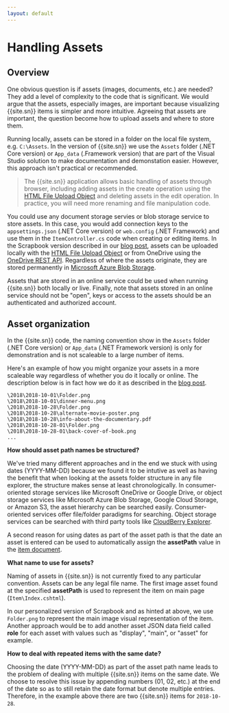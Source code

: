 ```yaml
---
layout: default
---
```

# Handling Assets

## Overview

One obvious question is if assets (images, documents, etc.) are needed? They add a level of complexity to the code that is significant. We would argue that the assets, especially images, are important because visualizing {{site.sn}} items is simpler and more intuitive. Agreeing that assets are important, the question become how to upload assets and where to store them.

Running locally, assets can be stored in a folder on the local file system, e.g. `C:\Assets`. In the version of {{site.sn}} we use the `Assets` folder (.NET Core version) or `App_data` (.Framework version) that are part of the Visual Studio solution to make documentation and demonstation easier. However, this approach isn't practical or recommended. 

> The {{site.sn}} application allows basic handling of assets through browser, including adding assets in the
> create operation using the [HTML File Upload Object][htmlfile] and deleting assets in the edit operation. 
> In practice, you will need more renaming and file manipulation code.

You could use any document storage servies or blob storage service to store assets. In this case, you would add connection keys to the `appsettings.json` (.NET Core version) or `web.config` (.NET Framework) and use them in the `ItemController.cs` code when creating or editing items. In the Scrapbook version described in our [blog post][blog], assets can be uploaded locally with the [HTML File Upload Object][htmlfile] or from OneDrive using the [OneDrive REST API][onedriverest]. Regardless of where the assets originate, they are stored permanently in [Microsoft Azure Blob Storage][blob].

Assets that are stored in an online service could be used when running {{site.sn}} both locally or live. Finally, note that assets stored in an online service should not be "open", keys or access to the assets should be an authenticated and authorized account.

## Asset organization

In the {{site.sn}} code, the naming convention show in the `Assets` folder (.NET Core version) or `App_data` (.NET Framework version) is only for demonstration and is not scaleable to a large number of items.

Here's an example of how you might organize your assets in a more scaleable way regardless of whether you do it locally or online. The description below is in fact how we do it as described in the [blog post][blog].

```
\2018\2018-10-01\Folder.png
\2018\2018-10-01\dinner-menu.png
\2018\2018-10-28\Folder.png
\2018\2018-10-28\alternate-movie-poster.png
\2018\2018-10-28\info-about-the-documentary.pdf
\2018\2018-10-28-01\Folder.png
\2018\2018-10-28-01\back-cover-of-book.png
...
```

**How should asset path names be structured?**

We've tried many different approaches and in the end we stuck with using dates (YYYY-MM-DD) because we found it to be intutive as well as having the benefit that when looking at the assets folder structure in any file explorer, the structure makes sense at least chronologically. In consumer-oriented storage services like Microsoft OneDrive or Google Drive, or object storage services like Microsoft Azure Blob Storage, Google Cloud Storage, or Amazon S3,  the asset hierarchy can be searched easily. Consumer-oriented services offer file/folder paradigms for searching. Object storage services can be searched with third party tools like [CloudBerry Explorer][cloudberry].

A second reason for using dates as part of the asset path is that the date an asset is entered can be used to automatically assign the **assetPath** value in the [item document][item].

**What name to use for assets?**

Naming of assets in {{site.sn}} is not currently fixed to any particular convention. Assets can be any legal file name. The first image asset found at the specified **assetPath** is used to represent the item on main page (`Item\Index.cshtml`). 

In our personalized version of Scrapbook and as hinted at above, we use `Folder.png` to represent the main image visual representation of the item. Another approach would be to add another asset JSON data field called **role** for each asset with values such as "display", "main", or "asset" for example.

**How to deal with repeated items with the same date?**

Choosing the date (YYYY-MM-DD) as part of the asset path name leads to the problem of dealing with multiple {{site.sn}} items on the same date. We choose to resolve this issue by appending numbers (01, 02, etc.) at the end of the date so as to still retain the date format but denote multiple entries. Therefore, in the example above there are two {{site.sn}} items for `2018-10-28`.

[item]: item-document
[blog]: http://blog.travelmarx.com/2017/12/a-personal-information-management-system-introducing-scrapbook.html
[blob]: https://azure.microsoft.com/en-us/services/storage/blobs/
[htmlfile]: https://www.w3schools.com/jsref/dom_obj_fileupload.asp
[onedriverest]: https://docs.microsoft.com/it-it/onedrive/developer/rest-api/?view=odsp-graph-online
[cloudberry]: https://www.cloudberrylab.com/explorer.aspx